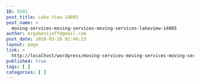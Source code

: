 ```yaml
---
ID: 5591
post_title: Lake View 14085
post_name: >
  moving-services-moving-services-moving-services-lakeview-14085
author: mrgabonijeff@gmail.com
post_date: 2018-03-28 01:46:23
layout: page
link: >
  http://localhost/wordpress/moving-services-moving-services-moving-services-lakeview-14085/
published: true
tags: [ ]
categories: [ ]
---
```

